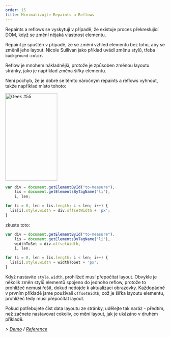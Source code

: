 ```yaml
---
order: 15
title: Minimalizujte Repaints a Reflows
---
```


Repaints a reflows se vyskytují v případě, že existuje proces překreslující DOM, když se změní nějaká vlastnost elementu.

Repaint je spuštěn v případě, že se změní vzhled elementu bez toho, aby se změnil jeho layout. Nicole Sullivan jako příklad uvádí změnu stylů, třeba `background-color`.

Reflow je mnohem nákladnější, protože je způsoben změnou layoutu stránky, jako je například změna šířky elementu.

Není pochyb, že je dobré se těmto náročným repaints a reflows vyhnout, takže například místo tohoto:

<div class="img-right">
  <img id="geek-55" class="icos-geek" src="http://browserdiet.com/en/assets/img/55.png" alt="Geek #55" width="163" height="275" />
</div>

```js
var div = document.getElementById("to-measure"),
    lis = document.getElementsByTagName('li'),
    i, len;

for (i = 0, len = lis.length; i < len; i++) {
  lis[i].style.width = div.offsetWidth + 'px';
}
```

zkuste toto:

```js
var div = document.getElementById("to-measure"),
    lis = document.getElementsByTagName('li'),
    widthToSet = div.offsetWidth,
    i, len;

for (i = 0, len = lis.length; i < len; i++) {
  lis[i].style.width = widthToSet + 'px';
}
```

Když nastavíte `style.width`, prohlížeč musí přepočítat layout. Obvykle je několik změn stylů elementů spojeno do jednoho reflow, protože to prohlížeč nemusí řešit, dokud nedojde k aktualizaci obrazovky. Každopádně  v prvním příkladě jsme používali `offsetWidth`, což je šířka layoutu elementu, prohlížeč tedy musí přepočítat layout.

Pokud potřebujete číst data layoutu ze stránky, udělejte tak naráz - předtím, než začnete nastavovat cokoliv, co mění layout, jak je ukázáno v druhém příkladě.

*> [Demo](http://jsbin.com/aqavin/2/quiet) / [Reference](https://github.com/zenorocha/browser-diet/wiki/References#minimize-repaints-and-reflows)*
